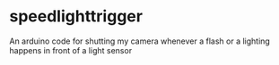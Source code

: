 # speedlighttrigger
An arduino code for shutting my camera whenever a flash or a lighting happens in front of a light sensor
